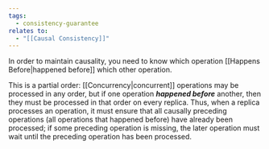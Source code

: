 ```yaml
---
tags:
  - consistency-guarantee
relates to:
  - "[[Causal Consistency]]"
---
```

In order to maintain causality, you need to know which operation [[Happens Before|happened before]] which other operation.

This is a partial order: [[Concurrency|concurrent]] operations may be processed in any order, but if one operation ***happened before*** another, then they must be processed in that order on every replica. Thus, when a replica processes an operation, it must ensure that all causally preceding operations (all operations that happened before) have already been processed; if some preceding operation is missing, the later operation must wait until the preceding operation has been processed.